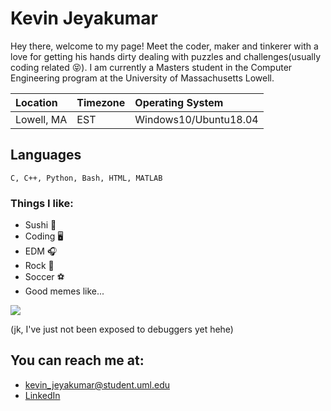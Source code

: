 # Kevin Jeyakumar

Hey there, welcome to my page! Meet the coder, maker and tinkerer with a love for 
getting his hands dirty dealing with puzzles and challenges(usually coding related 😝). I am currently a 
Masters student in the Computer Engineering program at the University of Massachusetts Lowell.

Location | Timezone | Operating System
:--- | :--- | :---
Lowell, MA | EST | Windows10/Ubuntu18.04

## Languages
```
C, C++, Python, Bash, HTML, MATLAB
```

### Things I like:

* Sushi 🍣
* Coding 🖥
* EDM 🎧
* Rock 🎸
* Soccer ⚽
* Good memes like...

![](https://img.devrant.com/devrant/rant/r_1752759_Cb6RL.jpg)

(jk, I've just not been exposed to debuggers yet hehe)


## You can reach me at:
*  <kevin_jeyakumar@student.uml.edu>
* [LinkedIn](https://www.linkedin.com/in/kevin-jeyakumar/)
